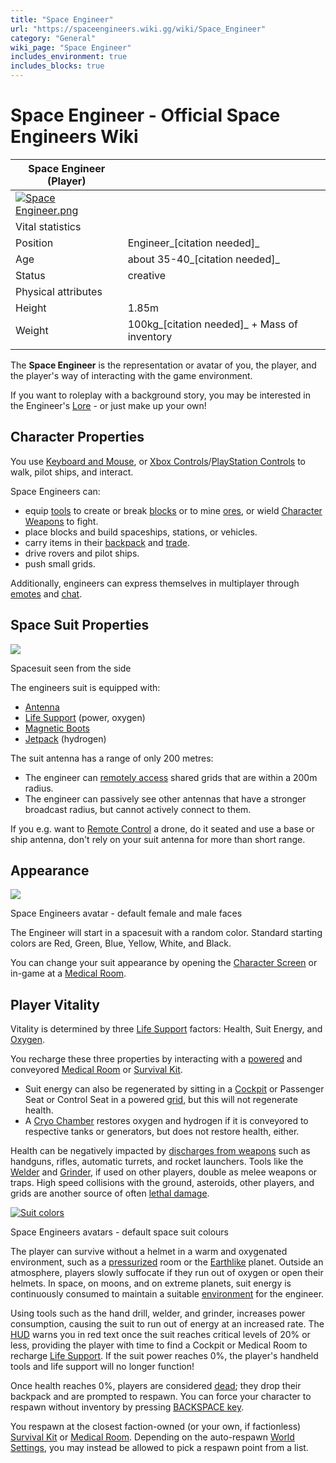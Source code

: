 ```yaml
---
title: "Space Engineer"
url: "https://spaceengineers.wiki.gg/wiki/Space_Engineer"
category: "General"
wiki_page: "Space Engineer"
includes_environment: true
includes_blocks: true
---
```


# Space Engineer - Official Space Engineers Wiki

| Space Engineer (Player) |     |
| --- | --- |
| [![Space Engineer.png](https://spaceengineers.wiki.gg/images/thumb/Space_Engineer.png/70px-Space_Engineer.png?59db1f)](https://spaceengineers.wiki.gg/wiki/File:Space_Engineer.png) |     |
| Vital statistics |     |
| Position | Engineer_\[citation needed\]_ |
| Age | about 35-40_\[citation needed\]_ |
| Status | creative |
| Physical attributes |     |
| Height | 1.85m |
| Weight | 100kg_\[citation needed\]_ + Mass of inventory |
|     |     |

The **Space Engineer** is the representation or avatar of you, the player, and the player's way of interacting with the game environment.

If you want to roleplay with a background story, you may be interested in the Engineer's [Lore](https://spaceengineers.wiki.gg/wiki/Lore "Lore") - or just make up your own!

## Character Properties

You use [Keyboard and Mouse](https://spaceengineers.wiki.gg/wiki/Key_Bindings "Key Bindings"), or [Xbox Controls](https://spaceengineers.wiki.gg/wiki/Xbox_Controls "Xbox Controls")/[PlayStation Controls](https://spaceengineers.wiki.gg/wiki/PlayStation_Controls "PlayStation Controls") to walk, pilot ships, and interact.

Space Engineers can:

*   equip [tools](https://spaceengineers.wiki.gg/wiki/Tool "Tool") to create or break [blocks](https://spaceengineers.wiki.gg/wiki/Block "Block") or to mine [ores](https://spaceengineers.wiki.gg/wiki/Ores "Ores"), or wield [Character Weapons](https://spaceengineers.wiki.gg/wiki/Character_Weapons "Character Weapons") to fight.
*   place blocks and build spaceships, stations, or vehicles.
*   carry items in their [backpack](https://spaceengineers.wiki.gg/wiki/Inventory "Inventory") and [trade](https://spaceengineers.wiki.gg/wiki/Player_Trading "Player Trading").
*   drive rovers and pilot ships.
*   push small grids.

Additionally, engineers can express themselves in multiplayer through [emotes](https://spaceengineers.wiki.gg/wiki/Emotes "Emotes") and [chat](https://spaceengineers.wiki.gg/wiki/Chat "Chat").

## Space Suit Properties

[![](https://spaceengineers.wiki.gg/images/thumb/Backpack.png/320px-Backpack.png?5af9e2)](https://spaceengineers.wiki.gg/wiki/File:Backpack.png)

Spacesuit seen from the side

The engineers suit is equipped with:

*   [Antenna](https://spaceengineers.wiki.gg/wiki/Antenna "Antenna")
*   [Life Support](https://spaceengineers.wiki.gg/wiki/Life_Support "Life Support") (power, oxygen)
*   [Magnetic Boots](https://spaceengineers.wiki.gg/wiki/Magnetic_Boots "Magnetic Boots")
*   [Jetpack](https://spaceengineers.wiki.gg/wiki/Jetpack "Jetpack") (hydrogen)

The suit antenna has a range of only 200 metres:

*   The engineer can [remotely access](https://spaceengineers.wiki.gg/wiki/Remote_Access_Screen "Remote Access Screen") shared grids that are within a 200m radius.
*   The engineer can passively see other antennas that have a stronger broadcast radius, but cannot actively connect to them.

If you e.g. want to [Remote Control](https://spaceengineers.wiki.gg/wiki/Remote_Control "Remote Control") a drone, do it seated and use a base or ship antenna, don't rely on your suit antenna for more than short range.

## Appearance

[![](https://spaceengineers.wiki.gg/images/thumb/Space-engineer-default-faces.png/320px-Space-engineer-default-faces.png?4c8cac)](https://spaceengineers.wiki.gg/wiki/File:Space-engineer-default-faces.png)

Space Engineers avatar - default female and male faces

The Engineer will start in a spacesuit with a random color. Standard starting colors are Red, Green, Blue, Yellow, White, and Black.

You can change your suit appearance by opening the [Character Screen](https://spaceengineers.wiki.gg/wiki/Character_Screen "Character Screen") or in-game at a [Medical Room](https://spaceengineers.wiki.gg/wiki/Medical_Room "Medical Room").

## Player Vitality

Vitality is determined by three [Life Support](https://spaceengineers.wiki.gg/wiki/Life_Support "Life Support") factors: Health, Suit Energy, and [Oxygen](https://spaceengineers.wiki.gg/wiki/Oxygen "Oxygen").

You recharge these three properties by interacting with a [powered](https://spaceengineers.wiki.gg/wiki/Power "Power") and conveyored [Medical Room](https://spaceengineers.wiki.gg/wiki/Medical_Room "Medical Room") or [Survival Kit](https://spaceengineers.wiki.gg/wiki/Survival_kit "Survival kit").

*   Suit energy can also be regenerated by sitting in a [Cockpit](https://spaceengineers.wiki.gg/wiki/Cockpit "Cockpit") or Passenger Seat or Control Seat in a powered [grid](https://spaceengineers.wiki.gg/wiki/Grid "Grid"), but this will not regenerate health.
*   A [Cryo Chamber](https://spaceengineers.wiki.gg/wiki/Cryo_Chamber "Cryo Chamber") restores oxygen and hydrogen if it is conveyored to respective tanks or generators, but does not restore health, either.

Health can be negatively impacted by [discharges from weapons](https://spaceengineers.wiki.gg/wiki/Weapon "Weapon") such as handguns, rifles, automatic turrets, and rocket launchers. Tools like the [Welder](https://spaceengineers.wiki.gg/wiki/Welder "Welder") and [Grinder](https://spaceengineers.wiki.gg/wiki/Grinder "Grinder"), if used on other players, double as melee weapons or traps. High speed collisions with the ground, asteroids, other players, and grids are another source of often [lethal damage](https://spaceengineers.wiki.gg/wiki/Death "Death").

[![Suit colors](https://spaceengineers.wiki.gg/images/thumb/Space-engineer-default-suit.png/320px-Space-engineer-default-suit.png?adb89c)](https://spaceengineers.wiki.gg/wiki/File:Space-engineer-default-suit.png)

Space Engineers avatars - default space suit colours

The player can survive without a helmet in a warm and oxygenated environment, such as a [pressurized](https://spaceengineers.wiki.gg/wiki/Airtightness "Airtightness") room or the [Earthlike](https://spaceengineers.wiki.gg/wiki/Earth_Planet "Earth Planet") planet. Outside an atmosphere, players slowly suffocate if they run out of oxygen or open their helmets. In space, on moons, and on extreme planets, suit energy is continuously consumed to maintain a suitable [environment](https://spaceengineers.wiki.gg/wiki/Category:Environment "Category:Environment") for the engineer.

Using tools such as the hand drill, welder, and grinder, increases power consumption, causing the suit to run out of energy at an increased rate. The [HUD](https://spaceengineers.wiki.gg/wiki/HUD "HUD") warns you in red text once the suit reaches critical levels of 20% or less, providing the player with time to find a Cockpit or Medical Room to recharge [Life Support](https://spaceengineers.wiki.gg/wiki/Life_Support "Life Support"). If the suit power reaches 0%, the player's handheld tools and life support will no longer function!

Once health reaches 0%, players are considered [dead](https://spaceengineers.wiki.gg/wiki/Death "Death"); they drop their backpack and are prompted to respawn. You can force your character to respawn without inventory by pressing [BACKSPACE key](https://spaceengineers.wiki.gg/wiki/Key_Bindings "Key Bindings").

You respawn at the closest faction-owned (or your own, if factionless) [Survival Kit](https://spaceengineers.wiki.gg/wiki/Survival_Kit "Survival Kit") or [Medical Room](https://spaceengineers.wiki.gg/wiki/Medical_Room "Medical Room"). Depending on the auto-respawn [World Settings](https://spaceengineers.wiki.gg/wiki/World_Settings "World Settings"), you may instead be allowed to pick a respawn point from a list.
